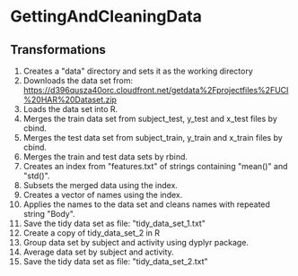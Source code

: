# GettingAndCleaningData

## Transformations

1. Creates a "data" directory and sets it as the working directory
2. Downloads the data set from: https://d396qusza40orc.cloudfront.net/getdata%2Fprojectfiles%2FUCI%20HAR%20Dataset.zip
3. Loads the data set into R.
4. Merges the train data set from subject_test, y_test and x_test files by cbind.
5. Merges the test data set from subject_train, y_train and x_train files by cbind.
6. Merges the train and test data sets by rbind.
7. Creates an index from "features.txt" of strings containing "mean()" and "std()".
8. Subsets the merged data using the index.
9. Creates a vector of names using the index.
10. Applies the names to the data set and cleans names with repeated string "Body".
11. Save the tidy data set as file: "tidy_data_set_1.txt"
12. Create a copy of tidy_data_set_2 in R
13. Group data set by subject and activity using dyplyr package.
14. Average data set by subject and activity.
15.  Save the tidy data set as file: "tidy_data_set_2.txt"

